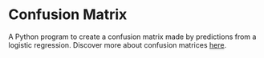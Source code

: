 # Confusion Matrix

A Python program to create a confusion matrix made by predictions from a logistic regression. Discover more about confusion matrices [here](https://en.wikipedia.org/wiki/Confusion_matrix).
